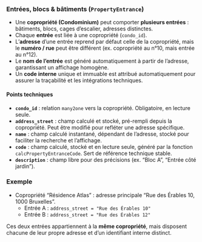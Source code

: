 ### Entrées, blocs & bâtiments (`PropertyEntrance`)

- Une **copropriété (Condominium)** peut comporter **plusieurs entrées** : bâtiments, blocs, cages d’escalier, adresses distinctes.  
- Chaque **entrée** est liée à une copropriété (`condo_id`).  
- L’**adresse** d’une entrée reprend par défaut celle de la copropriété, mais le **numéro / rue** peut être différent (ex. copropriété au n°10, mais entrée au n°12).  
- Le **nom de l’entrée** est généré automatiquement à partir de l’adresse, garantissant un affichage homogène.  
- Un **code interne** unique et immuable est attribué automatiquement pour assurer la traçabilité et les intégrations techniques.  

#### Points techniques
- **`condo_id`** : relation `many2one` vers la copropriété. Obligatoire, en lecture seule.  
- **`address_street`** : champ calculé et stocké, pré-rempli depuis la copropriété. Peut être modifié pour refléter une adresse spécifique.  
- **`name`** : champ calculé instantané, dépendant de l’adresse, stocké pour faciliter la recherche et l’affichage.  
- **`code`** : champ calculé, stocké et en lecture seule, généré par la fonction `calcPropertyEntranceCode`. Sert de référence technique stable.  
- **`description`** : champ libre pour des précisions (ex. “Bloc A”, “Entrée côté jardin”).  

### Exemple
- Copropriété “Résidence Atlas” : adresse principale “Rue des Érables 10, 1000 Bruxelles”.  
  - Entrée A : `address_street = "Rue des Érables 10"`  
  - Entrée B : `address_street = "Rue des Érables 12"`  

Ces deux entrées appartiennent à la **même copropriété**, mais disposent chacune de leur propre adresse et d’un identifiant interne distinct.
